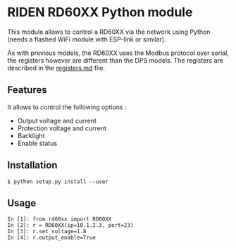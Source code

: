 # RIDEN RD60XX Python module

This module allows to control a RD60XX via the network using Python (needs a flashed WiFi module with ESP-link or similar).

As with previous models, the RD60XX uses the Modbus protocol over serial, the
registers however are different than the DPS models. The registers are described
in the [registers.md](registers.md) file.

## Features

It allows to control the following options :
 * Output voltage and current
 * Protection voltage and current
 * Backlight
 * Enable status

## Installation
```
$ python setup.py install --user
```

## Usage

```
In [1]: from rd60xx import RD60XX
In [2]: r = RD60XX(ip=10.1.2.3, port=23)
In [3]: r.set_voltage=1.8
In [4]: r.output_enable=True
```
